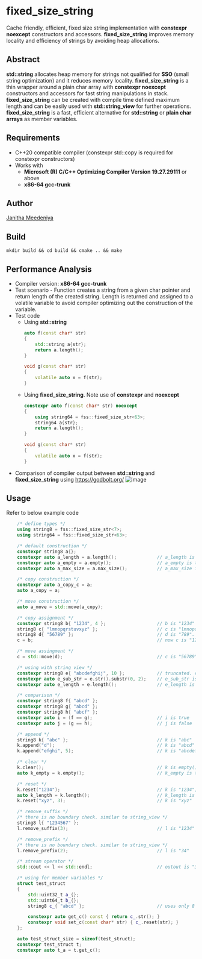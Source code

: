 # fixed_size_string
Cache friendly, efficient, fixed size string implementation with **constexpr noexcept** constructors and accessors. **fixed_size_string** improves memory locality and efficiency of strings by  avoiding heap allocations. 

## Abstract
**std::string** allocates heap memory for strings not qualified for **SSO** (small string optimization) and it reduces memory locality. **fixed_size_string** is a thin wrapper around a plain char array with **constexpr noexcept** constructors and accessors for fast string manipulations in stack. **fixed_size_string** can be created with compile time defined maximum length and can be easily used with **std::string_view** for further operations. **fixed_size_string** is a fast, efficient alternative for **std::string** or **plain char arrays** as member variables.  

## Requirements	
* C++20 compatible compiler (constexpr std::copy is required for constexpr constructors)
* Works with 
   * **Microsoft (R) C/C++ Optimizing Compiler Version 19.27.29111** or above
   * **x86-64 gcc-trunk**

## Author
[Janitha Meedeniya](https://www.linkedin.com/in/janitha-meedeniya) 

## Build
```console
mkdir build && cd build && cmake .. && make
```

## Performance Analysis
* Compiler version: **x86-64 gcc-trunk**
* Test scenario - Function creates a string from a given char pointer and return length of the created string. Length is returned and assigned to a volatile variable to avoid compiler optimizing out the construction of the variable.
* Test code 
    * Using **std::string**
        ```cpp
        auto f(const char* str)
        {
            std::string a{str};
            return a.length();
        }

        void g(const char* str)
        {
            volatile auto x = f(str);
        }
        ```
    * Using **fixed_size_string**. Note use of **constexpr** and **noexcept**
        ```cpp
        constexpr auto f(const char* str) noexcept
        {
            using string64 = fss::fixed_size_str<63>;
            string64 a{str};
            return a.length(); 
        }

        void g(const char* str)
        {
            volatile auto x = f(str);
        }
        ```        
* Comparison of compiler output between **std::string** and **fixed_size_string** using https://godbolt.org/
	![image](https://github.com/m3janitha/fixed_size_string/blob/master/compiler_analysis.jpg)

## Usage
Refer to below example code
```cpp
    /* define types */
    using string8 = fss::fixed_size_str<7>;
    using string64 = fss::fixed_size_str<63>;

    /* default construction */
    constexpr string8 a{};
    constexpr auto a_length = a.length();               // a_length is 0
    constexpr auto a_empty = a.empty();                 // a_empty is true
    constexpr auto a_max_size = a.max_size();           // a_max_size is 7

    /* copy construction */
    constexpr auto a_copy_c = a;
    auto a_copy = a;

    /* move construction */
    auto a_move = std::move(a_copy);

    /* copy assignment */
    constexpr string8 b{ "1234", 4 };                   // b is "1234"
    string8 c{ "lmnopqrstuvxyz" };                      // c is "lmnopqr"
    string8 d{ "56789" };                               // d is "789". rest is truncated.
    c = b;                                              // now c is "1234"

    /* move assingment */
    c = std::move(d);                                   // c is "56789"

    /* using with string view */
    constexpr string8 e{ "abcdefghij", 10 };            // truncated. e is "abcdefg";
    constexpr auto e_sub_str = e.str().substr(0, 2);    // e_sub_str is "ab"
    constexpr auto e_length = e.length();               // e_length is 7

    /* comparison */
    constexpr string8 f{ "abcd" };
    constexpr string8 g{ "abcd" };
    constexpr string8 h{ "abcf" };
    constexpr auto i = (f == g);                        // i is true 
    constexpr auto j = (g == h);                        // j is false

    /* append */
    string8 k{ "abc" };                                 // k is "abc"
    k.append("d");                                      // k is "abcd"
    k.append("efghi", 5);                               // k is "abcdefg". rest is truncated

    /* clear */
    k.clear();                                          // k is empty() ""
    auto k_empty = k.empty();                           // k_empty is true

    /* reset */
    k.reset("1234");                                    // k is "1234";
    auto k_length = k.length();                         // k_length is 4
    k.reset("xyz", 3);                                  // k is "xyz"

    /* remove_suffix */
    /* there is no boundary check. similar to string_view */
    string8 l{ "1234567" };
    l.remove_suffix(3);                                 // l is "1234"

    /* remove_prefix */
    /* there is no boundary check. similar to string_view */
    l.remove_prefix(2);                                 // l is "34"

    /* stream operator */
    std::cout << l << std::endl;						// outout is "34"

    /* using for member variables */
    struct test_struct
    {
        std::uint32_t a_{};
        std::uint64_t b_{};
        string8 c_{ "abcd" };                           // uses only 8 + 4 bytes in stack

        constexpr auto get_c() const { return c_.str(); }
        constexpr void set_c(const char* str) { c_.reset(str); }
    };

    auto test_struct_size = sizeof(test_struct);
    constexpr test_struct t;
    constexpr auto t_a = t.get_c();
```

